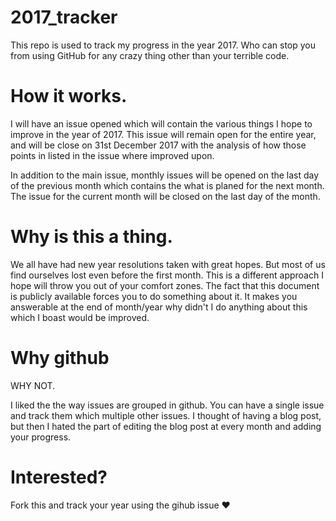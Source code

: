 # 2017_tracker

This repo is used to track my progress in the year 2017. Who can stop you from using GitHub
for any crazy thing other than your terrible code.

# How it works.

I will have an issue opened which will contain the various things I hope to improve 
in the year of 2017. This issue will remain open for the entire year, and will be 
close on 31st December 2017 with the analysis of how those points in listed in the
issue where improved upon.

In addition to the main issue, monthly issues will be opened on the last day of the 
previous month which contains the what is planed for the next month. The issue for
the current month will be closed on the last day of the month.

# Why is this a thing.

We all have had new year resolutions taken with great hopes. But most of us find ourselves
lost even before the first month. This is a different approach I hope will throw you
out of your comfort zones. The fact that this document is publicly available forces
you to do something about it. It makes you answerable at the end of month/year why
didn't I do anything about this which I boast would be improved. 

# Why github

WHY NOT.

I liked the the way issues are grouped in github. You can have a single issue and track them
which multiple other issues. I thought of having a blog post, but then I hated the part
of editing the blog post at every month and adding your progress.


# Interested?

Fork this and track your year using the gihub issue ♥️
